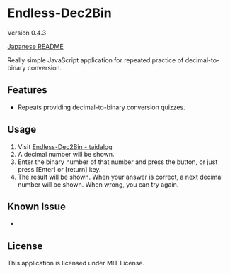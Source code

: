 # Endless-Dec2Bin

Version 0.4.3

[Japanese README](README.ja.md)

Really simple JavaScript application for repeated practice of decimal-to-binary conversion.

## Features

- Repeats providing decimal-to-binary conversion quizzes.


## Usage

1. Visit [Endless-Dec2Bin - taidalog](http://taidalog.html.xdomain.jp/)
1. A decimal number will be shown.
1. Enter the binary number of that number and press the button, or just press [Enter] or [return] key.
1. The result will be shown. When your answer is correct, a next decimal number will be shown. When wrong, you can try again.


## Known Issue

- 


## License

This application is licensed under MIT License.
